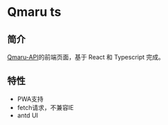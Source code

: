 # Qmaru ts

## 简介

[Qmaru-API](https://github.com/aobeom/Qmaru-API)的前端页面，基于 React 和 Typescript 完成。

## 特性

+ PWA支持
+ fetch请求，不兼容IE
+ antd UI
